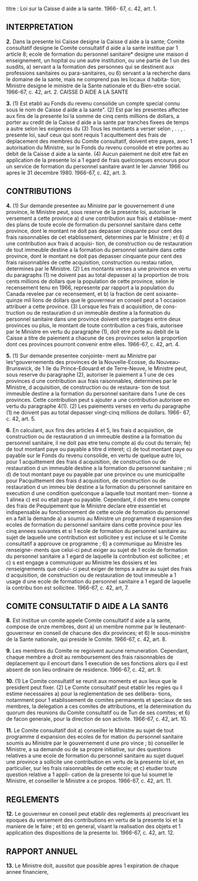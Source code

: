 titre : Loi sur la Caisse d aide a la sante. 1966-
67, c. 42, art. 1.

## INTERPRETATION

**2.** Dans la presente loi
Caisse designe la Caisse d aide a la sante;
Comite consultatif designe le Comite
consultatif d aide a la sante institue par
1 article 8;
ecole de formation du personnel sanitaire*
designe une maison d enseignement, un
hopital ou une autre institution, ou une
partie de 1 un des susdits,
a) servant a la formation des personnes qui
se destinent aux professions sanitaires ou
para-sanitaires, ou
6) servant a la recherche dans le domaine
de la sante,
mais ne comprend pas les locaux d habita-
tion;
Ministre designe le ministre de la Sante
nationale et du Bien-etre social. 1966-67, c.
42, art. 2.
CAISSE D AIDE A LA SANTE

**3.** (1) Est etabli au Fonds du revenu
consolide un compte special connu sous le
nom de Caisse d aide a la sante".
(2) Est par les presentes affectee aux fins
de la presente loi la somme de cinq cents
millions de dollars, a porter au credit de la
Caisse d aide a la sante par tranches fixees de
temps a autre selon les exigences du
(3) Tous les montants a verser selon
, . . , .
presente loi, sauf ceux qui sont requis
1 acquittement des frais de deplacement des
membres du Comite consultatif, doivent etre
payes, avec 1 autorisation du Ministre, sur le
Fonds du revenu consolide et etre portes au
debit de la Caisse d aide a la sante.
(4) Aucun paiement ne doit etre fait en
application de la presente loi a 1 egard de
frais quelconques encourus pour un service de
formation du personnel sanitaire avant le ler
Janvier 1966 ou apres le 31 decembre 1980.
1966-67, c. 42, art. 3.

## CONTRIBUTIONS

**4.** (1) Sur demande presentee au Ministre
par le gouvernement d une province, le
Ministre peut, sous reserve de la presente loi,
autoriser le versement a cette province
a) d une contribution aux frais d etablisse-
ment des plans de toute ecole de formation
du personnel sanitaire dans cette province,
dont le montant ne doit pas depasser
cinquante pour cent des frais raisonnables
de cet etablissement, determines par le
Ministre ; et
6) d une contribution aux frais d acquisi-
tion, de construction ou de restauration de
tout immeuble destine a la formation du
personnel sanitaire dans cette province,
dont le montant ne doit pas depasser
cinquante pour cent des frais raisonnables
de cette acquisition, construction ou restau
ration, determines par le Ministre.
(2) Les montants verses a une province en
vertu du paragraphs (1) ne doivent pas au
total depasser
a) la proportion de trois cents millions de
dollars que la population de cette province,
selon le recensement tenu en 1966, represente
par rapport a la population du Canada
revelee par ce recensement, et
b) la fraction de cent soixante-quinze mil
lions de dollars que le gouverneur en conseil
peut a 1 occasion attribuer a cette province.
(3) Lorsque les frais d acquisition, de cons-
truction ou de restauration d un immeuble
destine a la formation du personnel sanitaire
dans une province doivent etre partages entre
deux provinces ou plus, le montant de toute
contribution a ces frais, autorisee par le
Ministre en vertu du paragraphe (1), doit etre
porte au debit de la Caisse a titre de paiement
a chacune de ces provinces selon la proportion
dont ces provinces pourront convenir entre
elles. 1966-67, c. 42, art. 4.

**5.** (1) Sur demande presentee conjointe-
ment au Ministre par les^gouvernements des
provinces de la Nouvelle-Ecosse, du Nouveau-
Brunswick, de 1 Ile du Prince-Edouard et de
Terre-Neuve, le Ministre peut, sous reserve
du paragraphe (2), autoriser le paiement a
1 une de ces provinces d une contribution aux
frais raisonnables, determines par le Ministre,
d acquisition, de construction ou de restaura-
tion de tout immeuble destine a la formation
du personnel sanitaire dans 1 une de ces
provinces. Cette contribution peut s ajouter a
une contribution autorisee en vertu du
paragraphe 4(1).
(2) Les paiements verses en vertu du
paragraphe (1) ne doivent pas au total
depasser vingt-cinq millions de dollars. 1966-
67, c. 42, art. 5.

**6.** En calculant, aux fins des articles 4 et 5,
les frais d acquisition, de construction ou de
restauration d un immeuble destine a la
formation du personnel sanitaire, il ne doit
pas etre tenu compte
a) du cout du terrain;
fe) de tout montant paye ou payable a titre
d interet;
c) de tout montant paye ou payable sur le
Fonds du revenu consolide, en vertu de
quelque autre loi, pour 1 acquittement des
frais d acquisition, de construction ou de
restauration d un immeuble destine a la
formation du personnel sanitaire ; ni
d) de tout montant paye ou payable par
une province ou une municipalite pour
Pacquittement des frais d acquisition, de
construction ou de restauration d un immeu
ble destine a la formation du personnel
sanitaire en execution d une condition
quelconque a laquelle tout montant men-
tionne a 1 alinea c) est ou etait paye ou
payable.
Cependant, il doit etre tenu compte des frais
de Pequipement que le Ministre declare etre
essentiel et indispensable au fonctionnement
de cette ecole de formation du personnel
en a fait la demande
a) a soumis au Ministre un programme
d expansion des ecoles de formation du
personnel sanitaire dans cette province pour
les cinq annees suivantes et si 1 ecole de
formation du personnel sanitaire au sujet
de laquelle une contribution est sollicitee y
est incluse et si le Comite consultatif a
approuve ce programme ;
6) a communique au Ministre les renseigne-
ments que celui-ci peut exiger au sujet de
1 ecole de formation du personnel sanitaire
a 1 egard de laquelle la contribution est
sollicitee ; et
c) s est engage a communiquer au Ministre
les dossiers et les renseignements que celui-
ci peut exiger de temps a autre au sujet des
frais d acquisition, de construction ou de
restauration de tout immeuble a 1 usage
d une ecole de formation du personnel
sanitaire a 1 egard de laquelle la contribu
tion est sollicitee. 1966-67, c. 42, art, 7.

## COMITE CONSULTATIF D AIDE A LA SANT6

**8.** Est institue un comite appele Comite
consultatif d aide a la sante, compose de onze
membres, dont
a) un membre nomme par le lieutenant-
gouverneur en conseil de chacune des dix
provinces; et
6) le sous-ministre de la Sante nationale,
qui preside le Comite. 1966-67, c. 42, art. 8.

**9.** Les membres du Comite ne regoivent
aucune remuneration. Cependant, chaque
membre a droit au remboursement des frais
raisonnables de deplacement qu il encourt
dans 1 execution de ses fonctions alors qu il
est absent de son lieu ordinaire de residence.
1966-67, c. 42, art. 9.

**10.** (1) Le Comite consultatif se reunit aux
moments et aux lieux que le president peut
fixer.
(2) Le Comite consultatif peut etablir les
regies qu il estime necessaires
a) pour la reglementation de ses delibera-
tions, notamment pour 1 etablissement de
comites permanents et speciaux de ses
membres, la delegation a ces comites de
attributions, et la determination du quorum
des reunions du Comite consultatif ou de
Tun de ses comites; et
6) de facon generale, pour la direction de
son activite. 1966-67, c. 42, art. 10.

**11.** Le Comite consultatif doit
a) conseiller le Ministre au sujet de tout
programme d expansion des ecoles de for
mation du personnel sanitaire soumis au
Ministre par le gouvernement d une pro
vince ;
b) conseiller le Ministre, a sa demande ou
de sa propre initiative, sur des questions
relatives a une ecole de formation du
personnel sanitaire au sujet duquel une
province a sollicite une contribution en
vertu de la presente loi et, en particulier,
sur les frais raisonnables de cette ecole; et
c) etudier toute question relative a 1 appli-
cation de la presente loi que lui soumet le
Ministre, et conseiller le Ministre a ce
propos. 1966-67, c. 42, art. 11.

## REGLEMENTS

**12.** Le gouverneur en conseil peut etablir
des reglements
a) prescrivant les epoques du versement des
contributions en vertu de la presente loi et
la maniere de le faire ; et
b) en general, visant la realisation des
objets et 1 application des dispositions de la
presente loi. 1966-67, c. 42, art. 12.

## RAPPORT ANNUEL

**13.** Le Ministre doit, aussitot que possible
apres 1 expiration de chaque annee financiere,
